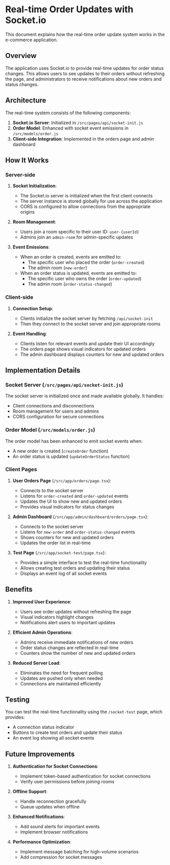 # Real-time Order Updates with Socket.io

This document explains how the real-time order update system works in the e-commerce application.

## Overview

The application uses Socket.io to provide real-time updates for order status changes. This allows users to see updates to their orders without refreshing the page, and administrators to receive notifications about new orders and status changes.

## Architecture

The real-time system consists of the following components:

1. **Socket.io Server**: Initialized in `/src/pages/api/socket-init.js`
2. **Order Model**: Enhanced with socket event emissions in `/src/models/order.js`
3. **Client-side Integration**: Implemented in the orders page and admin dashboard

## How It Works

### Server-side

1. **Socket Initialization**:
   - The Socket.io server is initialized when the first client connects
   - The server instance is stored globally for use across the application
   - CORS is configured to allow connections from the appropriate origins

2. **Room Management**:
   - Users join a room specific to their user ID: `user-{userId}`
   - Admins join an `admin-room` for admin-specific updates

3. **Event Emissions**:
   - When an order is created, events are emitted to:
     - The specific user who placed the order (`order-created`)
     - The admin room (`new-order`)
   - When an order status is updated, events are emitted to:
     - The specific user who owns the order (`order-updated`)
     - The admin room (`order-status-changed`)

### Client-side

1. **Connection Setup**:
   - Clients initialize the socket server by fetching `/api/socket-init`
   - Then they connect to the socket server and join appropriate rooms

2. **Event Handling**:
   - Clients listen for relevant events and update their UI accordingly
   - The orders page shows visual indicators for updated orders
   - The admin dashboard displays counters for new and updated orders

## Implementation Details

### Socket Server (`/src/pages/api/socket-init.js`)

The socket server is initialized once and made available globally. It handles:
- Client connections and disconnections
- Room management for users and admins
- CORS configuration for secure connections

### Order Model (`/src/models/order.js`)

The order model has been enhanced to emit socket events when:
- A new order is created (`createOrder` function)
- An order status is updated (`updateOrderStatus` function)

### Client Pages

1. **User Orders Page** (`/src/app/orders/page.tsx`):
   - Connects to the socket server
   - Listens for `order-created` and `order-updated` events
   - Updates the UI to show new and updated orders
   - Provides visual indicators for status changes

2. **Admin Dashboard** (`/src/app/admin/dashboard/orders/page.tsx`):
   - Connects to the socket server
   - Listens for `new-order` and `order-status-changed` events
   - Shows counters for new and updated orders
   - Updates the order list in real-time

3. **Test Page** (`/src/app/socket-test/page.tsx`):
   - Provides a simple interface to test the real-time functionality
   - Allows creating test orders and updating their status
   - Displays an event log of all socket events

## Benefits

1. **Improved User Experience**:
   - Users see order updates without refreshing the page
   - Visual indicators highlight changes
   - Notifications alert users to important updates

2. **Efficient Admin Operations**:
   - Admins receive immediate notifications of new orders
   - Order status changes are reflected in real-time
   - Counters show the number of new and updated orders

3. **Reduced Server Load**:
   - Eliminates the need for frequent polling
   - Updates are pushed only when needed
   - Connections are maintained efficiently

## Testing

You can test the real-time functionality using the `/socket-test` page, which provides:
- A connection status indicator
- Buttons to create test orders and update their status
- An event log showing all socket events

## Future Improvements

1. **Authentication for Socket Connections**:
   - Implement token-based authentication for socket connections
   - Verify user permissions before joining rooms

2. **Offline Support**:
   - Handle reconnection gracefully
   - Queue updates when offline

3. **Enhanced Notifications**:
   - Add sound alerts for important events
   - Implement browser notifications

4. **Performance Optimization**:
   - Implement message batching for high-volume scenarios
   - Add compression for socket messages 